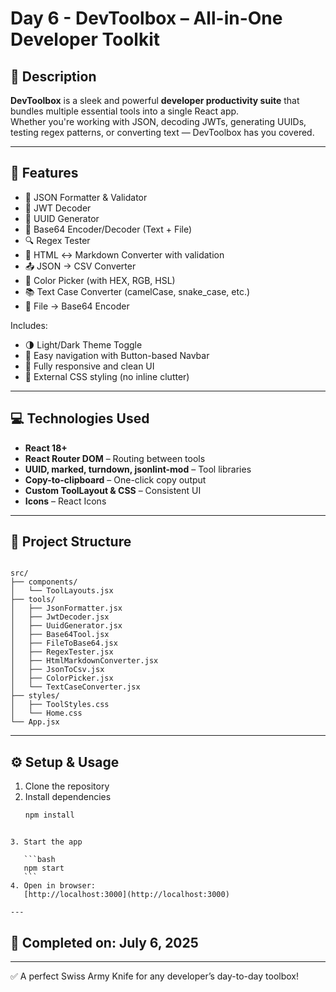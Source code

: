 
# Day 6 - DevToolbox – All-in-One Developer Toolkit

## 📝 Description
**DevToolbox** is a sleek and powerful **developer productivity suite** that bundles multiple essential tools into a single React app.  
Whether you're working with JSON, decoding JWTs, generating UUIDs, testing regex patterns, or converting text — DevToolbox has you covered.

---

## 🚀 Features

- 🧩 JSON Formatter & Validator  
- 🔐 JWT Decoder  
- 🔑 UUID Generator  
- 🧪 Base64 Encoder/Decoder (Text + File)  
- 🔍 Regex Tester  
- 🧾 HTML ↔ Markdown Converter with validation  
- 📤 JSON → CSV Converter  
- 🎨 Color Picker (with HEX, RGB, HSL)  
- 📚 Text Case Converter (camelCase, snake_case, etc.)  
- 📁 File → Base64 Encoder  

Includes:

- 🌗 Light/Dark Theme Toggle  
- 🔗 Easy navigation with Button-based Navbar  
- 📱 Fully responsive and clean UI  
- 💾 External CSS styling (no inline clutter)

---

## 💻 Technologies Used

- **React 18+**  
- **React Router DOM** – Routing between tools  
- **UUID, marked, turndown, jsonlint-mod** – Tool libraries  
- **Copy-to-clipboard** – One-click copy output  
- **Custom ToolLayout & CSS** – Consistent UI  
- **Icons** – React Icons

---

## 🧭 Project Structure

```

src/
├── components/
│   └── ToolLayouts.jsx
├── tools/
│   ├── JsonFormatter.jsx
│   ├── JwtDecoder.jsx
│   ├── UuidGenerator.jsx
│   ├── Base64Tool.jsx
│   ├── FileToBase64.jsx
│   ├── RegexTester.jsx
│   ├── HtmlMarkdownConverter.jsx
│   ├── JsonToCsv.jsx
│   ├── ColorPicker.jsx
│   └── TextCaseConverter.jsx
├── styles/
│   ├── ToolStyles.css
│   └── Home.css
└── App.jsx

````

---

## ⚙️ Setup & Usage

1. Clone the repository  
2. Install dependencies  
   ```bash
   npm install
````

3. Start the app

   ```bash
   npm start
   ```
4. Open in browser:
   [http://localhost:3000](http://localhost:3000)

---
````


## 📌 Completed on: July 6, 2025

---

✅ A perfect Swiss Army Knife for any developer’s day-to-day toolbox!

